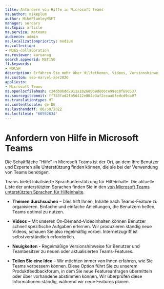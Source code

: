 ```yaml
---
title: Anfordern von Hilfe in Microsoft Teams
ms.author: mikeplum
author: MikePlumleyMSFT
manager: serdars
ms.topic: article
ms.service: msteams
audience: admin
ms.localizationpriority: medium
ms.collection:
- M365-collaboration
ms.reviewer: karuanag
search.appverid: MET150
f1.keywords:
- NOCSH
description: Erfahren Sie mehr über Hilfethemen, Videos, Versionshinweise und Feedbackforen, um Hilfe in Microsoft Teams zu erhalten.
ms.custom: seo-marvel-apr2020
appliesto:
- Microsoft Teams
ms.openlocfilehash: c34db9bdd2911a1b2680b9d886ce99ec0f690537
ms.sourcegitcommit: ff783fad2fb5d412e864e3af2ceaa8fedcd9da07
ms.translationtype: MT
ms.contentlocale: de-DE
ms.lasthandoff: 06/30/2022
ms.locfileid: "66562634"
---
```

# <a name="get-help-in-microsoft-teams"></a>Anfordern von Hilfe in Microsoft Teams

Die Schaltfläche "Hilfe" in Microsoft Teams ist der Ort, an dem Ihre Benutzer und Experten alle Unterstützung finden können, die sie bei der Verwendung von Teams benötigen.

Teams bietet lokalisierte Sprachunterstützung für Hilfeinhalte. Die aktuelle Liste der unterstützten Sprachen finden Sie in den [von Microsoft Teams unterstützten Sprachen für Hilfeinhalte](https://support.office.com/article/Microsoft-Teams-supported-languages-for-help-content-9c71d10a-0c5c-49d4-b6d7-0c58cdfdf4cf).

 - **Themen durchsuchen** – Dies hilft Ihnen, Inhalte nach Teams-Feature zu organisieren. Einfache und einfache Anleitungen, die Benutzern helfen, Teams optimal zu nutzen. 

 - **Videos** – Mit unseren On-Demand-Videoinhalten können Benutzer schnell spezifische Aufgaben erlernen. Wir produzieren ständig neue Videos, schauen Sie also regelmäßig vorbei. Internetzugriff ist selbstverständlich erforderlich. 

 - **Neuigkeiten** - 
    Regelmäßige Versionshinweise für Benutzer und Teambesitzer zu neuen oder aktualisierten Teams-Features.

 - **Teilen Sie eine Idee** – Wir möchten immer von Ihnen erfahren, wie Sie Teams verbessern können. Diese Option führt Sie zu unserem Produktfeedbackforum, in dem Sie neue Featureanfragen übermitteln oder über vorhandene abstimmen können. Wir überprüfen diese Informationen ständig, während wir neue Features planen. 



